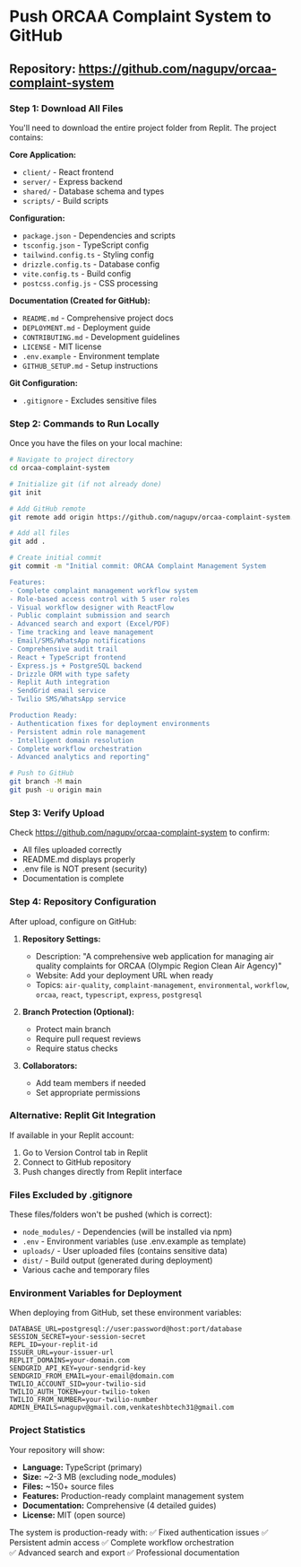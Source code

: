 # Push ORCAA Complaint System to GitHub

## Repository: https://github.com/nagupv/orcaa-complaint-system

### Step 1: Download All Files

You'll need to download the entire project folder from Replit. The project contains:

**Core Application:**
- `client/` - React frontend
- `server/` - Express backend  
- `shared/` - Database schema and types
- `scripts/` - Build scripts

**Configuration:**
- `package.json` - Dependencies and scripts
- `tsconfig.json` - TypeScript config
- `tailwind.config.ts` - Styling config
- `drizzle.config.ts` - Database config
- `vite.config.ts` - Build config
- `postcss.config.js` - CSS processing

**Documentation (Created for GitHub):**
- `README.md` - Comprehensive project docs
- `DEPLOYMENT.md` - Deployment guide
- `CONTRIBUTING.md` - Development guidelines
- `LICENSE` - MIT license
- `.env.example` - Environment template
- `GITHUB_SETUP.md` - Setup instructions

**Git Configuration:**
- `.gitignore` - Excludes sensitive files

### Step 2: Commands to Run Locally

Once you have the files on your local machine:

```bash
# Navigate to project directory
cd orcaa-complaint-system

# Initialize git (if not already done)
git init

# Add GitHub remote
git remote add origin https://github.com/nagupv/orcaa-complaint-system.git

# Add all files
git add .

# Create initial commit
git commit -m "Initial commit: ORCAA Complaint Management System

Features:
- Complete complaint management workflow system
- Role-based access control with 5 user roles  
- Visual workflow designer with ReactFlow
- Public complaint submission and search
- Advanced search and export (Excel/PDF)
- Time tracking and leave management
- Email/SMS/WhatsApp notifications
- Comprehensive audit trail
- React + TypeScript frontend
- Express.js + PostgreSQL backend
- Drizzle ORM with type safety
- Replit Auth integration
- SendGrid email service
- Twilio SMS/WhatsApp service

Production Ready:
- Authentication fixes for deployment environments
- Persistent admin role management  
- Intelligent domain resolution
- Complete workflow orchestration
- Advanced analytics and reporting"

# Push to GitHub
git branch -M main
git push -u origin main
```

### Step 3: Verify Upload

Check https://github.com/nagupv/orcaa-complaint-system to confirm:
- All files uploaded correctly
- README.md displays properly
- .env file is NOT present (security)
- Documentation is complete

### Step 4: Repository Configuration

After upload, configure on GitHub:

1. **Repository Settings:**
   - Description: "A comprehensive web application for managing air quality complaints for ORCAA (Olympic Region Clean Air Agency)"
   - Website: Add your deployment URL when ready
   - Topics: `air-quality`, `complaint-management`, `environmental`, `workflow`, `orcaa`, `react`, `typescript`, `express`, `postgresql`

2. **Branch Protection (Optional):**
   - Protect main branch
   - Require pull request reviews
   - Require status checks

3. **Collaborators:**
   - Add team members if needed
   - Set appropriate permissions

### Alternative: Replit Git Integration

If available in your Replit account:

1. Go to Version Control tab in Replit
2. Connect to GitHub repository
3. Push changes directly from Replit interface

### Files Excluded by .gitignore

These files/folders won't be pushed (which is correct):
- `node_modules/` - Dependencies (will be installed via npm)
- `.env` - Environment variables (use .env.example as template)
- `uploads/` - User uploaded files (contains sensitive data)
- `dist/` - Build output (generated during deployment)
- Various cache and temporary files

### Environment Variables for Deployment

When deploying from GitHub, set these environment variables:

```env
DATABASE_URL=postgresql://user:password@host:port/database
SESSION_SECRET=your-session-secret
REPL_ID=your-replit-id
ISSUER_URL=your-issuer-url
REPLIT_DOMAINS=your-domain.com
SENDGRID_API_KEY=your-sendgrid-key
SENDGRID_FROM_EMAIL=your-email@domain.com
TWILIO_ACCOUNT_SID=your-twilio-sid
TWILIO_AUTH_TOKEN=your-twilio-token
TWILIO_FROM_NUMBER=your-twilio-number
ADMIN_EMAILS=nagupv@gmail.com,venkateshbtech31@gmail.com
```

### Project Statistics

Your repository will show:
- **Language:** TypeScript (primary)
- **Size:** ~2-3 MB (excluding node_modules)
- **Files:** ~150+ source files
- **Features:** Production-ready complaint management system
- **Documentation:** Comprehensive (4 detailed guides)
- **License:** MIT (open source)

The system is production-ready with:
✅ Fixed authentication issues
✅ Persistent admin access
✅ Complete workflow orchestration  
✅ Advanced search and export
✅ Professional documentation